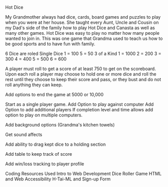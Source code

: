 Hot Dice

My Grandmother always had dice, cards, board games and puzzles to play when you were at her house. She taught every Aunt, Uncle and Cousin on my Dad's side of the family how to play Hot Dice and Canasta as well as many other games. Hot Dice was easy to play no matter how many people wanted to join in. This was one game that Grandma used to teach us how to be good sports and to have fun with family.


6 Dice are roled
    Single Dice
        1 = 100
        5 = 50
    3 of a Kind
        1 = 1000
        2 = 200
        3 = 300
        4 = 400
        5 = 500
        6 = 600

A player must roll to get a score of at least 750 to get on the scoreboard. 
Upon each roll a player may choose to hold one or more dice and roll the rest until they choose to keep their score and pass, or they bust and do not roll anything they can keep.

Add options to end the game at 5000 or 10,000

Start as a single player game.
Add Option to play against computer
Add Option to add additional players
If completion level and time allows add option to play on multiple computers.

Add background options (Grandma's kitchen towels)

Get sound affects

Add ability to drag kept dice to a holding section

Add table to keep track of score

Add win/loss tracking to player profile


Coding Resources Used
Intro to Web Development Dice Roller Game 
HTML and Web Accessibility H-Tai-ML and Sign-up Form 



